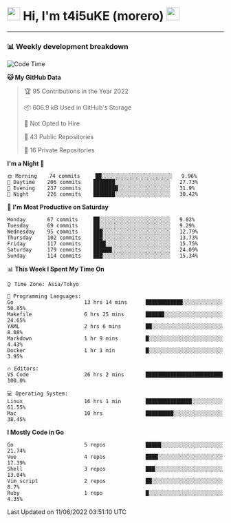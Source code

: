 <!-- Title -->
<h1>
    <img src="https://emojis.slackmojis.com/emojis/images/1600385609/10490/cactuar.gif?1600385609" width="30"/> 
    Hi, I'm t4i5uKE (morero) 
    <img src="https://emojis.slackmojis.com/emojis/images/1600385609/10490/cactuar.gif?1600385609" width="30"/>
</h1>

---

<h3> 📊 Weekly development breakdown </h3>
<!-- waka-readme-stats -->

<!--START_SECTION:waka-->
![Code Time](http://img.shields.io/badge/Code%20Time-1%2C120%20hrs%2013%20mins-blue)

**🐱 My GitHub Data** 

> 🏆 95 Contributions in the Year 2022
 > 
> 📦 606.9 kB Used in GitHub's Storage 
 > 
> 🚫 Not Opted to Hire
 > 
> 📜 43 Public Repositories 
 > 
> 🔑 16 Private Repositories  
 > 
**I'm a Night 🦉** 

```text
🌞 Morning    74 commits     ██░░░░░░░░░░░░░░░░░░░░░░░   9.96% 
🌆 Daytime    206 commits    ███████░░░░░░░░░░░░░░░░░░   27.73% 
🌃 Evening    237 commits    ████████░░░░░░░░░░░░░░░░░   31.9% 
🌙 Night      226 commits    ███████░░░░░░░░░░░░░░░░░░   30.42%

```
📅 **I'm Most Productive on Saturday** 

```text
Monday       67 commits     ██░░░░░░░░░░░░░░░░░░░░░░░   9.02% 
Tuesday      69 commits     ██░░░░░░░░░░░░░░░░░░░░░░░   9.29% 
Wednesday    95 commits     ███░░░░░░░░░░░░░░░░░░░░░░   12.79% 
Thursday     102 commits    ███░░░░░░░░░░░░░░░░░░░░░░   13.73% 
Friday       117 commits    ████░░░░░░░░░░░░░░░░░░░░░   15.75% 
Saturday     179 commits    ██████░░░░░░░░░░░░░░░░░░░   24.09% 
Sunday       114 commits    ███░░░░░░░░░░░░░░░░░░░░░░   15.34%

```


📊 **This Week I Spent My Time On** 

```text
⌚︎ Time Zone: Asia/Tokyo

💬 Programming Languages: 
Go                       13 hrs 14 mins      ████████████░░░░░░░░░░░░░   50.85% 
Makefile                 6 hrs 25 mins       ██████░░░░░░░░░░░░░░░░░░░   24.65% 
YAML                     2 hrs 6 mins        ██░░░░░░░░░░░░░░░░░░░░░░░   8.08% 
Markdown                 1 hr 9 mins         █░░░░░░░░░░░░░░░░░░░░░░░░   4.43% 
Docker                   1 hr 1 min          █░░░░░░░░░░░░░░░░░░░░░░░░   3.95%

🔥 Editors: 
VS Code                  26 hrs 2 mins       █████████████████████████   100.0%

💻 Operating System: 
Linux                    16 hrs 1 min        ███████████████░░░░░░░░░░   61.55% 
Mac                      10 hrs              █████████░░░░░░░░░░░░░░░░   38.45%

```

**I Mostly Code in Go** 

```text
Go                       5 repos             █████░░░░░░░░░░░░░░░░░░░░   21.74% 
Vue                      4 repos             ████░░░░░░░░░░░░░░░░░░░░░   17.39% 
Shell                    3 repos             ███░░░░░░░░░░░░░░░░░░░░░░   13.04% 
Vim script               2 repos             ██░░░░░░░░░░░░░░░░░░░░░░░   8.7% 
Ruby                     1 repo              █░░░░░░░░░░░░░░░░░░░░░░░░   4.35%

```



 Last Updated on 11/06/2022 03:51:10 UTC
<!--END_SECTION:waka-->
